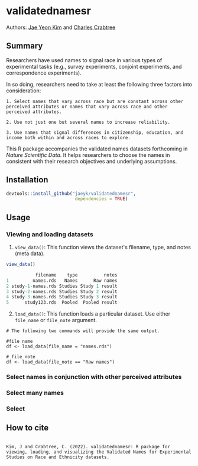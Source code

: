 # validatednamesr

Authors: [Jae Yeon Kim](https://jaeyk.github.io/) and [Charles Crabtree](https://charlescrabtree.com/)

## Summary 

Researchers have used names to signal race in various types of experimental tasks (e.g., survey experiments, conjoint experiments, and correspondence experiments). 

In so doing, researchers need to take at least the following three factors into consideration: 

    1. Select names that vary across race but are constant across other perceived attributes or names that vary across race and other perceived attributes. 

    2. Use not just one but several names to increase reliability. 

    3. Use names that signal differences in citizenship, education, and income both within and across races to explore.
    
This R package accompanies the validated names datasets forthcoming in *Nature Scientific Data*. It helps researchers to choose the names in consistent with their research objectives and underlying assumptions.

## Installation 

```r
devtools::install_github("jaeyk/validatednamesr",
                          dependencies = TRUE)
```

## Usage 

### Viewing and loading datasets 

1. `view_data()`: This function views the dataset's filename, type, and notes (meta data). 

```r
view_data()

           filename    type          notes
1         names.rds   Names      Raw names
2 study-1-names.rds Studies Study 1 result
3 study-2-names.rds Studies Study 2 result
4 study-3-names.rds Studies Study 3 result
5      study123.rds  Pooled  Pooled result
````

2. `load_data()`: This function loads a particular dataset. Use either `file_name` or `file_note` argument.

```{r}
# The following two commands will provide the same output.

#file name
df <- load_data(file_name = "names.rds")

# file note 
df <- load_data(file_note == "Raw names")
```

### Select names in conjunction with other perceived attributes 

### Select many names 

### Select 

## How to cite

```{r}

Kim, J and Crabtree, C. (2022). validatednamesr: R package for viewing, loading, and visualizing the Validated Names for Experimental Studies on Race and Ethnicity datasets. 

```
